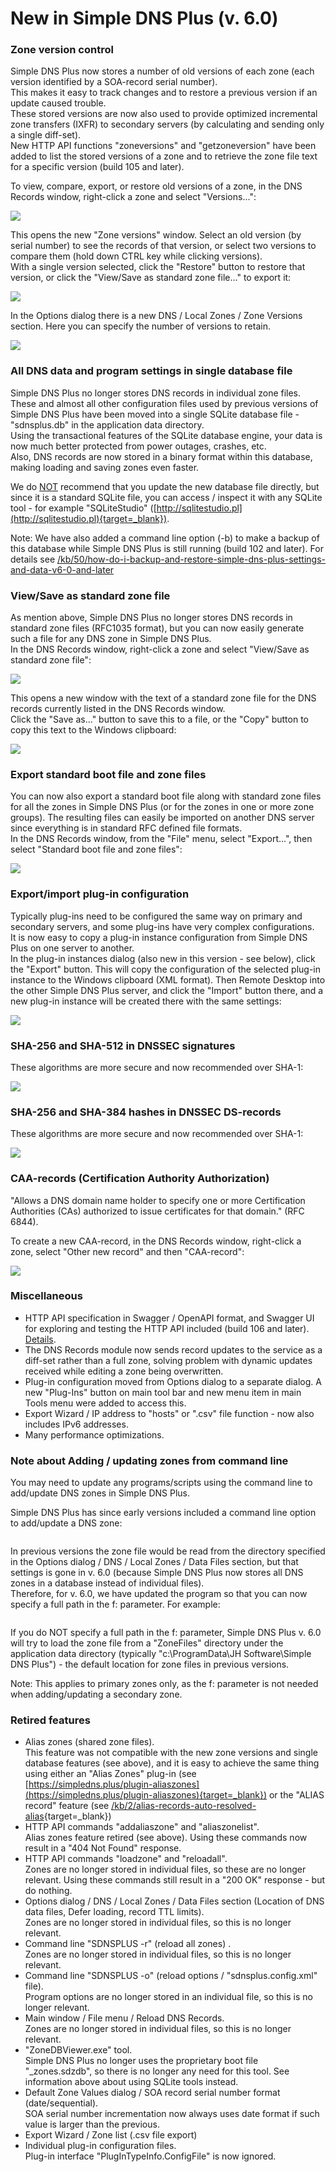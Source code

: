 ﻿---
category: 17
frontpage: false
comments: true
vgroup: 7
vname: v. 6.0
vsort: 60
created-utc: 2019-01-01
modified-utc: 2019-01-01
---
# New in Simple DNS Plus (v. 6.0)

### Zone version control

Simple DNS Plus now stores a number of old versions of each zone (each version identified by a SOA-record serial number).  
This makes it easy to track changes and to restore a previous version if an update caused trouble.  
These stored versions are now also used to provide optimized incremental zone transfers (IXFR) to secondary servers (by calculating and sending only a single diff-set).  
New HTTP API functions "zoneversions" and "getzoneversion" have been added to list the stored versions of a zone and to retrieve the zone file text for a specific version (build 105 and later).

To view, compare, export, or restore old versions of a zone, in the DNS Records window, right-click a zone and select "Versions...":

![](img/105/1.png)

This opens the new "Zone versions" window. Select an old version (by serial number) to see the records of that version, or select two versions to compare them (hold down CTRL key while clicking versions).  
With a single version selected, click the "Restore" button to restore that version, or click the "View/Save as standard zone file..." to export it:

![](img/105/2.png)

In the Options dialog there is a new DNS / Local Zones / Zone Versions section. Here you can specify the number of versions to retain.

![](img/105/3.png)

### All DNS data and program settings in single database file

Simple DNS Plus no longer stores DNS records in individual zone files.  
These and almost all other configuration files used by previous versions of Simple DNS Plus have been moved into a single SQLite database file - "sdnsplus.db" in the application data directory.  
Using the transactional features of the SQLite database engine, your data is now much better protected from power outages, crashes, etc.  
Also, DNS records are now stored in a binary format within this database, making loading and saving zones even faster.

We do <u>NOT</u> recommend that you update the new database file directly, but since it is a standard SQLite file, you can access / inspect it with any SQLite tool - for example "SQLiteStudio" ([http://sqlitestudio.pl](http://sqlitestudio.pl){target=_blank}).

Note: We have also added a command line option (-b) to make a backup of this database while Simple DNS Plus is still running (build 102 and later). For details see [/kb/50/how-do-i-backup-and-restore-simple-dns-plus-settings-and-data-v6-0-and-later](/kb/50/how-do-i-backup-and-restore-simple-dns-plus-settings-and-data-v6-0-and-later)

### View/Save as standard zone file

As mention above, Simple DNS Plus no longer stores DNS records in standard zone files (RFC1035 format), but you can now easily generate such a file for any DNS zone in Simple DNS Plus.  
In the DNS Records window, right-click a zone and select "View/Save as standard zone file":

![](img/105/4.png)

This opens a new window with the text of a standard zone file for the DNS records currently listed in the DNS Records window.  
Click the "Save as..." button to save this to a file, or the "Copy" button to copy this text to the Windows clipboard:

![](img/105/5.png)

### Export standard boot file and zone files

You can now also export a standard boot file along with standard zone files for all the zones in Simple DNS Plus (or for the zones in one or more zone groups). The resulting files can easily be imported on another DNS server since everything is in standard RFC defined file formats.  
In the DNS Records window, from the "File" menu, select "Export...", then select "Standard boot file and zone files":

![](img/105/6.png)

### Export/import plug-in configuration

Typically plug-ins need to be configured the same way on primary and secondary servers, and some plug-ins have very complex configurations.  
It is now easy to copy a plug-in instance configuration from Simple DNS Plus on one server to another.  
In the plug-in instances dialog (also new in this version - see below), click the "Export" button. This will copy the configuration of the selected plug-in instance to the Windows clipboard (XML format). Then Remote Desktop into the other Simple DNS Plus server, and click the "Import" button there, and a new plug-in instance will be created there with the same settings:

![](img/105/7.png)

### SHA-256 and SHA-512 in DNSSEC signatures

These algorithms are more secure and now recommended over SHA-1:

![](img/105/8.png)

### SHA-256 and SHA-384 hashes in DNSSEC DS-records

These algorithms are more secure and now recommended over SHA-1:

![](img/105/9.png)

### CAA-records (Certification Authority Authorization)

"Allows a DNS domain name holder to specify one or more Certification Authorities (CAs) authorized to issue certificates for that domain." (RFC 6844).

To create a new CAA-record, in the DNS Records window, right-click a zone, select "Other new record" and then "CAA-record":

![](img/105/10.png)

### Miscellaneous

- HTTP API specification in Swagger / OpenAPI format, and Swagger UI for exploring and testing the HTTP API included (build 106 and later). [Details](https://simpledns.plus/news/47).
- The DNS Records module now sends record updates to the service as a diff-set rather than a full zone, solving problem with dynamic updates received while editing a zone being overwritten.
- Plug-in configuration moved from Options dialog to a separate dialog. A new "Plug-Ins" button on main tool bar and new menu item in main Tools menu were added to access this.
- Export Wizard / IP address to "hosts" or ".csv" file function - now also includes IPv6 addresses.
- Many performance optimizations.

### Note about Adding / updating zones from command line

You may need to update any programs/scripts using the command line to add/update DNS zones in Simple DNS Plus.

Simple DNS Plus has since early versions included a command line option to add/update a DNS zone:

<pre></pre>
In previous versions the zone file would be read from the directory specified in the Options dialog / DNS / Local Zones / Data Files section, but that settings is gone in v. 6.0 (because Simple DNS Plus now stores all DNS zones in a database instead of individual files).  
Therefore, for v. 6.0, we have updated the program so that you can now specify a full path in the f: parameter. For example:

<pre></pre>
If you do NOT specify a full path in the f: parameter, Simple DNS Plus v. 6.0 will try to load the zone file from a "ZoneFiles" directory under the application data directory (typically "c:\ProgramData\JH Software\Simple DNS Plus") - the default location for zone files in previous versions.

Note: This applies to primary zones only, as the f: parameter is not needed when adding/updating a secondary zone.

### Retired features

- Alias zones (shared zone files).  
This feature was not compatible with the new zone versions and single database features (see above), and it is easy to achieve the same thing using either an "Alias Zones" plug-in (see [https://simpledns.plus/plugin-aliaszones](https://simpledns.plus/plugin-aliaszones){target=_blank}) or the "ALIAS record" feature (see [/kb/2/alias-records-auto-resolved-alias](/kb/2/alias-records-auto-resolved-alias){target=_blank})
- HTTP API commands "addaliaszone" and "aliaszonelist".  
Alias zones feature retired (see above). Using these commands now result in a "404 Not Found" response.
- HTTP API commands "loadzone" and "reloadall".  
Zones are no longer stored in individual files, so these are no longer relevant. Using these commands still result in a "200 OK" response - but do nothing.
- Options dialog / DNS / Local Zones / Data Files section (Location of DNS data files, Defer loading, record TTL limits).  
Zones are no longer stored in individual files, so this is no longer relevant.
- Command line "SDNSPLUS -r" (reload all zones) .  
Zones are no longer stored in individual files, so this is no longer relevant.
- Command line "SDNSPLUS -o" (reload options / "sdnsplus.config.xml" file).  
Program options are no longer stored in an individual file, so this is no longer relevant.
- Main window / File menu / Reload DNS Records.  
Zones are no longer stored in individual files, so this is no longer relevant.
- "ZoneDBViewer.exe" tool.  
Simple DNS Plus no longer uses the proprietary boot file "_zones.sdzdb", so there is no longer any need for this tool. See information above about using SQLite tools instead.
- Default Zone Values dialog / SOA record serial number format (date/sequential).  
SOA serial number incrementation now always uses date format if such value is larger than the previous.
- Export Wizard / Zone list (.csv file export)
- Individual plug-in configuration files.  
Plug-in interface "PlugInTypeInfo.ConfigFile" is now ignored.

